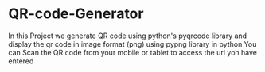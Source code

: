 # QR-code-Generator
In this Project we generate QR code using python's pyqrcode library and display the qr code in image format (png) using pypng library in python
You can Scan the QR code from your mobile or tablet to access the url yoh have entered
